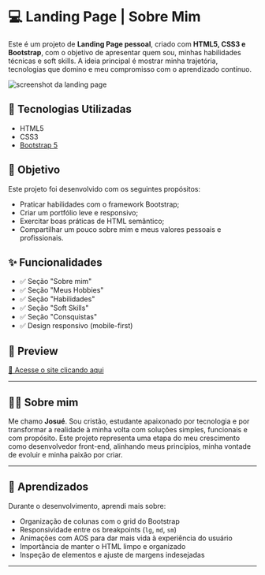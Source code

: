 # 💻 Landing Page | Sobre Mim

Este é um projeto de **Landing Page pessoal**, criado com **HTML5, CSS3 e Bootstrap**, com o objetivo de apresentar quem sou, minhas habilidades técnicas e soft skills. A ideia principal é mostrar minha trajetória, tecnologias que domino e meu compromisso com o aprendizado contínuo.

![screenshot da landing page](./assets/screenshots/preview.png)

## 🚀 Tecnologias Utilizadas

- HTML5
- CSS3
- [Bootstrap 5](https://getbootstrap.com/)

## 🎯 Objetivo

Este projeto foi desenvolvido com os seguintes propósitos:

- Praticar habilidades com o framework Bootstrap;
- Criar um portfólio leve e responsivo;
- Exercitar boas práticas de HTML semântico;
- Compartilhar um pouco sobre mim e meus valores pessoais e profissionais.

## ✨ Funcionalidades

- ✅ Seção "Sobre mim"
- ✅ Seção "Meus Hobbies"
- ✅ Seção "Habilidades"
- ✅ Seção "Soft Skills"
- ✅ Seção "Consquistas"
- ✅ Design responsivo (mobile-first)


## 📸 Preview


[🔗 Acesse o site clicando aqui](https://josuekla.github.io/Sobre-me-v1.0/)

---

## 👨‍💻 Sobre mim

Me chamo **Josué**. Sou cristão, estudante apaixonado por tecnologia e por transformar a realidade à minha volta com soluções simples, funcionais e com propósito. Este projeto representa uma etapa do meu crescimento como desenvolvedor front-end, alinhando meus princípios, minha vontade de evoluir e minha paixão por criar.

---

## 🧠 Aprendizados

Durante o desenvolvimento, aprendi mais sobre:

- Organização de colunas com o grid do Bootstrap
- Responsividade entre os breakpoints (`lg`, `md`, `sm`)
- Animações com AOS para dar mais vida à experiência do usuário
- Importância de manter o HTML limpo e organizado
- Inspeção de elementos e ajuste de margens indesejadas

---

